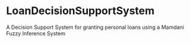 # LoanDecisionSupportSystem
A Decision Support System for granting personal loans using a Mamdani Fuzzy Inference System
